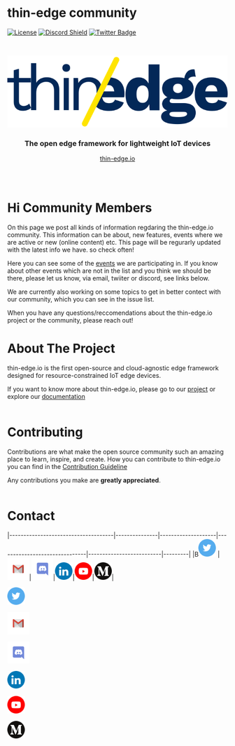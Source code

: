 # thin-edge community
 [![License](https://img.shields.io/badge/License-Apache%202.0-blue.svg)](LICENSE.txt)
[![Discord Shield](https://discord.com/api/guilds/832211156520796171/widget.png?style=shield)](https://discord.gg/SvqWp6nrsK)
[![Twitter Badge](https://img.shields.io/twitter/follow/thin_edge_io?style=social)](https://twitter.com/thin_edge_io)


<!-- PROJECT LOGO -->
<br />
<p align="center">
  <a href="https://thin-edge.io">
    <img src="images/thin-edge-logo.png" alt="Logo">
  </a>

  <h3 align="center">The open edge framework for lightweight IoT devices</h3>
  <p align="center"><a href="https://thin-edge.io">thin-edge.io</a></p>
  <br />
  <br />
</p>


# Hi Community Members

On this page we post all kinds of information regdaring the thin-edge.io community. This information can be about, new features, events where we are active or new (online content) etc.
This page  will be regurarly updated with the latest info we have. so check often!

Here you can see some of the [events](/src/calendar.md) we are participating in. If you know about other events which are not in the list and you think we should be there, please let us know, via email, twiiter or discord, see links below.

We are currently also working on some topics to get in better contect with our community, which you can see in the issue list.

When you have any questions/reccomendations about the thin-edge.io project or the community, please reach out!

# About The Project

thin-edge.io is the first open-source and cloud-agnostic edge framework designed for resource-constrained IoT edge devices.

If you want to know more about thin-edge.io, please go to our [project](https://github.com/thin-edge/thin-edge.io) or explore our [documentation](https://thin-edge.github.io/thin-edge.io/html/) 
<br/>
<br/>

<!-- CONTRIBUTING -->
# Contributing

Contributions are what make the open source community such an amazing place to learn, inspire, and create.
How you can contribute to thin-edge.io you can find in the [Contribution Guideline](CONTRIBUTING.md)

Any contributions you make are **greatly appreciated**.
<br/>
<br/>

<!-- CONTACT -->
# Contact

|-------------------------------------|---------------|--------------------|-------------------------------|--------------------------|---------|
|B<a href="https://twitter.com/thin_edge_io"><img alt="Twitter" width="40px" src="images/Twitter.png"></img></a> |<a href="mailto:info@thin-edge.io"><img alt="Email" width="50px" src="images/Gmail.png"></img></a>|<a href="https://discord.com/invite/SvqWp6nrsK"><img alt="Discord" width="50px" src="images/Discord.png"></img></a>|<a href="https://www.linkedin.com/company/thin-edge"><img alt="Linkedin" width="40px" src="images/LinkedIN.png"></img></a>|<a href="https://www.youtube.com/channel/UC9u2hxmXY-cTqM1-aaDBY-w"><img alt="YouTube" width="40px" src="images/Youtube.png"></img></a>|<a href="https://https://medium.com/thin-edge-io"><img alt="Medium" width="40px" src="images/Medium.png"></img></a>|

<a href="https://twitter.com/thin_edge_io"><img alt="Twitter" width="40px" src="images/Twitter.png"></img></a>

<a href="mailto:info@thin-edge.io"><img alt="Email" width="50px" src="images/Gmail.png"></img></a>

<a href="https://discord.com/invite/SvqWp6nrsK"><img alt="Discord" width="50px" src="images/Discord.png"></img></a>

<a href="https://www.linkedin.com/company/thin-edge"><img alt="Linkedin" width="40px" src="images/LinkedIN.png"></img></a>

<a href="https://www.youtube.com/channel/UC9u2hxmXY-cTqM1-aaDBY-w"><img alt="YouTube" width="40px" src="images/Youtube.png"></img></a>

<a href="https://https://medium.com/thin-edge-io"><img alt="Medium" width="40px" src="images/Medium.png"></img></a>

